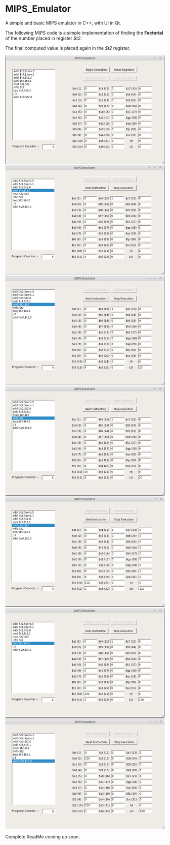 # MIPS_Emulator

A simple and basic MIPS emulator in C++, with UI in Qt.

The following MIPS code is a simple implementation of finding the **Factorial** of the number placed in register *$t2*. 


The final computed value is placed again in the *$t2* register.

![Image 1](Screenshots/1.png "1") ![Image ](Screenshots/3.png  "Image 3") ![Image 4](Screenshots/4.png  "Image 4") ![Image 5](Screenshots/5.png  "Image 5") ![Image 8](Screenshots/8.png  "Image 8") 
![Image 9](Screenshots/9.png  "Image 9") ![Image 10](Screenshots/10.png  "Image 10") 


Complete ReadMe coming up soon.
